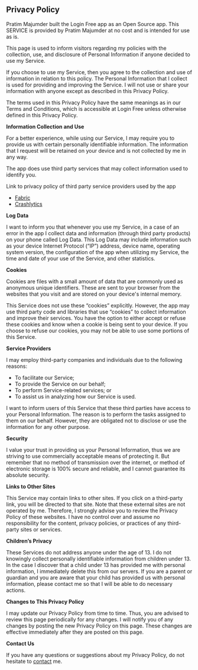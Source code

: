 <!DOCTYPE html PUBLIC "-//W3C//DTD XHTML 1.0 Transitional//EN"
    "http://www.w3.org/TR/xhtml1/DTD/xhtml1-transitional.dtd">
<html xmlns="http://www.w3.org/1999/xhtml">
  <head>
    <title></title>
  </head>
  <body>
    <h2>
      Privacy Policy
    </h2>
    <p>
      Pratim Majumder built the Login Free app as an Open Source
      app. This SERVICE is provided by Pratim Majumder at no cost
      and is intended for use as is.
    </p>
    <p>
      This page is used to inform visitors regarding my policies
      with the collection, use, and disclosure of Personal
      Information if anyone decided to use my Service.
    </p>
    <p>
      If you choose to use my Service, then you agree to the
      collection and use of information in relation to this policy.
      The Personal Information that I collect is used for providing
      and improving the Service. I will not use or share your
      information with anyone except as described in this Privacy
      Policy.
    </p>
    <p>
      The terms used in this Privacy Policy have the same meanings
      as in our Terms and Conditions, which is accessible at Login
      Free unless otherwise defined in this Privacy Policy.
    </p>
    <p>
      <strong>Information Collection and Use</strong>
    </p>
    <p>
      For a better experience, while using our Service, I may
      require you to provide us with certain personally
      identifiable information. The information that I request will
      be retained on your device and is not collected by me in any
      way.
    </p>
    <p>
      The app does use third party services that may collect
      information used to identify you.
    </p>
    <div>
      <p>
        Link to privacy policy of third party service providers
        used by the app
      </p>
      <ul>
        <!----><!----><!---->
        <li>
          <a href="https://fabric.io/privacy" target=
          "_blank">Fabric</a>
        </li>
        <li>
          <a href=
          "http://try.crashlytics.com/terms/privacy-policy.pdf"
          target="_blank">Crashlytics</a>
        </li><!---->
      </ul>
    </div>
    <p>
      <strong>Log Data</strong>
    </p>
    <p>
      I want to inform you that whenever you use my Service, in a
      case of an error in the app I collect data and information
      (through third party products) on your phone called Log Data.
      This Log Data may include information such as your device
      Internet Protocol (“IP”) address, device name, operating
      system version, the configuration of the app when utilizing
      my Service, the time and date of your use of the Service, and
      other statistics.
    </p>
    <p>
      <strong>Cookies</strong>
    </p>
    <p>
      Cookies are files with a small amount of data that are
      commonly used as anonymous unique identifiers. These are sent
      to your browser from the websites that you visit and are
      stored on your device's internal memory.
    </p>
    <p>
      This Service does not use these “cookies” explicitly.
      However, the app may use third party code and libraries that
      use “cookies” to collect information and improve their
      services. You have the option to either accept or refuse
      these cookies and know when a cookie is being sent to your
      device. If you choose to refuse our cookies, you may not be
      able to use some portions of this Service.
    </p>
    <p>
      <strong>Service Providers</strong>
    </p>
    <p>
      I may employ third-party companies and individuals due to the
      following reasons:
    </p>
    <ul>
      <li>To facilitate our Service;
      </li>
      <li>To provide the Service on our behalf;
      </li>
      <li>To perform Service-related services; or
      </li>
      <li>To assist us in analyzing how our Service is used.
      </li>
    </ul>
    <p>
      I want to inform users of this Service that these third
      parties have access to your Personal Information. The reason
      is to perform the tasks assigned to them on our behalf.
      However, they are obligated not to disclose or use the
      information for any other purpose.
    </p>
    <p>
      <strong>Security</strong>
    </p>
    <p>
      I value your trust in providing us your Personal Information,
      thus we are striving to use commercially acceptable means of
      protecting it. But remember that no method of transmission
      over the internet, or method of electronic storage is 100%
      secure and reliable, and I cannot guarantee its absolute
      security.
    </p>
    <p>
      <strong>Links to Other Sites</strong>
    </p>
    <p>
      This Service may contain links to other sites. If you click
      on a third-party link, you will be directed to that site.
      Note that these external sites are not operated by me.
      Therefore, I strongly advise you to review the Privacy Policy
      of these websites. I have no control over and assume no
      responsibility for the content, privacy policies, or
      practices of any third-party sites or services.
    </p>
    <p>
      <strong>Children’s Privacy</strong>
    </p>
    <p>
      These Services do not address anyone under the age of 13. I
      do not knowingly collect personally identifiable information
      from children under 13. In the case I discover that a child
      under 13 has provided me with personal information, I
      immediately delete this from our servers. If you are a parent
      or guardian and you are aware that your child has provided us
      with personal information, please contact me so that I will
      be able to do necessary actions.
    </p>
    <p>
      <strong>Changes to This Privacy Policy</strong>
    </p>
    <p>
      I may update our Privacy Policy from time to time. Thus, you
      are advised to review this page periodically for any changes.
      I will notify you of any changes by posting the new Privacy
      Policy on this page. These changes are effective immediately
      after they are posted on this page.
    </p>
    <p>
      <strong>Contact Us</strong>
    </p>
    <p>
      If you have any questions or suggestions about my Privacy
      Policy, do not hesitate to <a href=
      "https://exploitrme.wordpress.com">contact</a> me.
    </p>
  </body>
</html>
